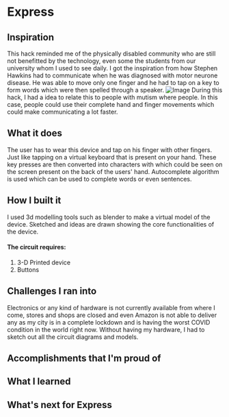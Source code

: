 # Express
## Inspiration
This hack reminded me of the physically disabled community who are still not benefitted by the technology, even some the students from our university whom I used to see daily. 
I got the inspiration from how Stephen Hawkins had to communicate when he was diagnosed with motor neurone disease. He was able to move only one finger and he had to tap on a key to form words which were then spelled through a speaker.
![Image](https://media.wired.com/photos/593294964dc9b45ccec5f16c/2:1/w_2500,c_limit/hawking-intel.jpg)
During this hack, I had a idea to relate this to people with mutism where people. In this case, people could use their complete hand and finger movements which could make communicating a lot faster.

## What it does
The user has to wear this device and tap on his finger with other fingers. Just like tapping on a virtual keyboard that is present on your hand. These key presses are then converted into characters with which could be seen on the screen present on the back of the users' hand. Autocomplete algorithm is used which can be used to complete words or even sentences. 

## How I built it
I used 3d modelling tools such as blender to make a virtual model of the device. 
Sketched and ideas are drawn showing the core functionalities of the device.
#### The circuit requires:
1. 3-D Printed device
2. Buttons

## Challenges I ran into
Electronics or any kind of hardware is not currently available from where I come, stores and shops are closed and even Amazon is not able to deliver any as my city is in a complete lockdown and is having the worst COVID condition in the world right now. Without having my hardware, I had to sketch out all the circuit diagrams and models. 

## Accomplishments that I'm proud of

## What I learned

## What's next for Express

